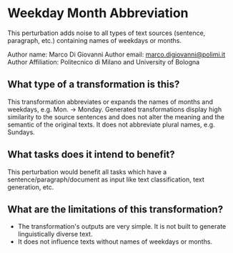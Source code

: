 # Weekday Month Abbreviation
This perturbation adds noise to all types of text sources (sentence, paragraph, etc.) containing names of weekdays or months.

Author name: Marco Di Giovanni
Author email: marco.digiovanni@polimi.it
Author Affiliation: Politecnico di Milano and University of Bologna

## What type of a transformation is this?
This transformation abbreviates or expands the names of months and weekdays, e.g. Mon. -> Monday.
Generated transformations display high similarity to the source sentences and does not alter the meaning and the semantic of the original texts.
It does not abbreviate plural names, e.g. Sundays.

## What tasks does it intend to benefit?
This perturbation would benefit all tasks which have a sentence/paragraph/document as input like text classification, text generation, etc.


## What are the limitations of this transformation?
- The transformation's outputs are very simple. It is not built to generate linguistically diverse text.
- It does not influence texts without names of weekdays or months.